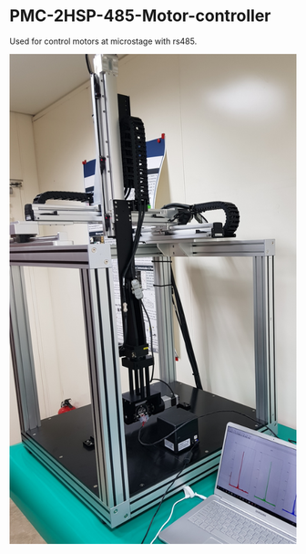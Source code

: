 # PMC-2HSP-485-Motor-controller
Used for control motors at microstage with rs485.

![](https://github.com/unrloay2/PMC-2HSP-485-Motor-controller/blob/master/Micro_Stage.jpg)

